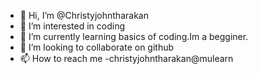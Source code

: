 - 👋 Hi, I’m @Christyjohntharakan
- 👀 I’m interested in coding
- 🌱 I’m currently learning basics of coding.Im a begginer.
- 💞️ I’m looking to collaborate on github
- 📫 How to reach me -christyjohntharakan@mulearn

<!---
Christyjohntharakan/Christyjohntharakan is a ✨ special ✨ repository because its `README.md` (this file) appears on your GitHub profile.
You can click the Preview link to take a look at your changes.
--->
